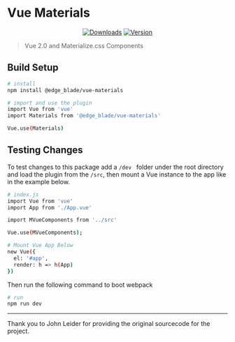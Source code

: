 # Vue Materials
<p align="center">
<a href="https://www.npmjs.com/package/@edge_blade/vue-materials"><img src="https://img.shields.io/npm/dt/@edge_blade/vue-materials.svg" alt="Downloads"></a>
  <a href="https://www.npmjs.com/package/@edge_blade/vue-materials"><img src="https://img.shields.io/npm/v/@edge_blade/vue-materials.svg" alt="Version"></a>
</p>

> Vue 2.0 and Materialize.css Components

## Build Setup

``` bash
# install
npm install @edge_blade/vue-materials

# import and use the plugin
import Vue from 'vue'
import Materials from '@edge_blade/vue-materials'

Vue.use(Materials)
```

## Testing Changes
To test changes to this package add a `/dev ` folder under the root directory and load the plugin from the `/src`, then mount a Vue instance to the app like in the example below.

``` bash
# index.js
import Vue from 'vue'
import App from './App.vue'

import MVueComponents from '../src'

Vue.use(MVueComponents);

# Mount Vue App Below
new Vue({
  el: '#app',
  render: h => h(App)
})
```

Then run the following command to boot webpack
``` bash
# run
npm run dev
```

___

Thank you to John Leider for providing the original sourcecode for the project.